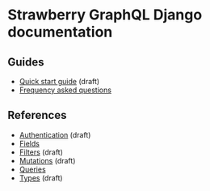 # Strawberry GraphQL Django documentation

## Guides
* [Quick start guide](guide.md) (draft)
* [Frequency asked questions](faq.md)

## References
* [Authentication](authentication.md) (draft)
* [Fields](fields.md)
* [Filters](filters.md) (draft)
* [Mutations](mutations.md) (draft)
* [Queries](queries.md)
* [Types](types.md) (draft)
